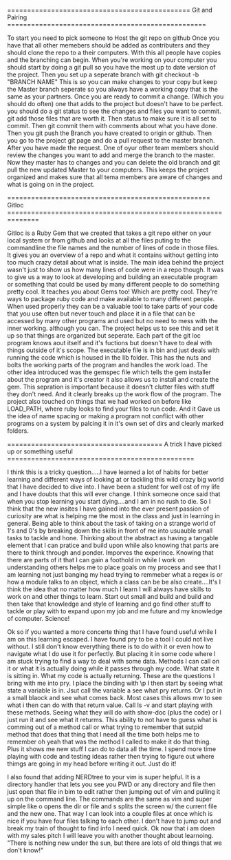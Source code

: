 ============================================== Git and Pairing ==================================================

  To start you need to pick someone to Host the git repo on github
Once you have that all other memebers should be added as contributers and they
should clone the repo to a their computers. With this all people have copies and the branching can begin.
When you're working on your computer you should start by doing a git pull so you have the most up to date
version of the project. Then you set up a seperate branch with git checkout -b "BRANCH NAME" This is so you
can make changes to your copy but keep the Master branch seperate so you always have a working copy that is
the same as your partners. Once you are ready to commit a change. (Which you should do often) one that adds
to the project but doesn't have to be perfect. you should do a git status to see the changes and files you want
to commit. git add those files that are worth it. Then status to make sure it is all set to commit. Then
git commit them with comments about what you have done. Then you git push the Branch you have created to origin
or github. Then you go to the project git page and do a pull request to the master branch. After you have made the
request. One of oyur other team members should review the changes you want to add and merge the branch to the master.
Now they master has to changes and you can delete the old branch and git pull the new updated Master to your computers.
This keeps the project organized and makes sure that all tema members are aware of changes and what is going on in the
project.

=================================================== Gitloc ==============================================================

  Gitloc is a Ruby Gem that we created that takes a git repo either on your local system or from github and looks at all
the files puting to the commandline the file names and the number of lines of code in those files. It gives you an overview
of a repo and what it contains without getting into too much crazy detail about what is inside. The main idea behind the project
wasn't just to show us how many lines of code were in a repo though. It was to give us a way to look at developing and building
an executable program or something that could be used by many different people to do something pretty cool. It teaches you about
Gems too! Which are pretty cool. They're ways to package ruby code and make available to many different people. When used properly
they can be a valuable tool to take parts of your code that you use often but never touch and place it in a file that can be accessed
by many other programs and used but no need to mess with the inner working. although you can. The project helps us to see this and set
it up so that things are organized but seperate. Each part of the git loc program knows aout itself and it's fuctions but doesn't have
to deal with things outside of it's scope. The executable file is in bin and just deals with running the code which is housed in the
lib folder. This has the nuts and bolts the working parts of the program and handles the work load. The other idea introduced was the
gemspec file which tells the gem installer about the program and it's creator it also allows us to install and create the gem. This
sepration is important because it doesn't clutter files with stuff they don't need. And it clearly breaks up the work flow of the
program. The project also touched on things that we had worked on before like LOAD_PATH, where ruby looks to find your files to run
code. And it Gave us the idea of name spacing or making a program not conflict with other programs on a system by palcing it in it's
own set of dirs and clearly marked folders.

======================================= A trick I have picked up or something useful ===============================================

  I think this is a tricky question.....I have learned a lot of habits for better learning and different ways of looking at or tackling
this wild crazy big world that I have decided to dive into. I have been a student for well ost of my life and I have doubts that this will
ever change. I think someone once said that when you stop learning you start dying....and I am in no rush to die. So I think that the new
insites I have gained into the ever present passion of curiosity are what is helping me the most in the class and just in learning in general.
Being able to think about the task of taking on a strange world of 1's and 0's by breaking down the skills in front of me into usuauble small
tasks to tackle and hone. Thinking about the abstract as having a tangable element that I can pratice and build upon while also knowing that
parts are there to think through and ponder. Imporves the experince. Knowing that there are parts of it that I can gain a foothold in while
I work on understanding others helps me to place goals on my process and see that I am learning not just banging my head trying to remmeber
what a regex is or how a module talks to an object, which a class can be be also create....It's I think the idea that no matter how much I learn
I will always have skills to work on and other things to learn. Start out small and build and build and then take that knowledge and style of
learning and go find other stuff to tackle or play with to expand upon my job and me future and my knowledge of computer. Science!

  Ok so if you wanted a more concerte thing that I have found useful while I am on this learning escaped. I have found pry to be a tool I could not
live without. I still don't know everything there is to do with it or even how to navigate what I do use it for perfectly. But placing it in some
code where I am stuck trying to find a way to deal with some data. Methods I can call on it or what it is actually doing while it passes through my
code. What state it is sitting in. What my code is actually returning. These are the questions I bring with me into pry. I place the binding with \p
I then start by seeing what state a variable is in. Jsut call the variable a see what pry returns. Or I put in a small blaock and see what comes back.
Most cases this allows mw to see what i then can do with that return value. Call ls -v and start playing with these methods. Seeing what they will do
with show-doc (plus the code) or I just run it and see what it returms. This ability to not have to guess what is comming out of a method call or what
trying to remember that sutpid method that does that thing that I need all the time both helps me to remember oh yeah that was the method I called to
make it do that thing. Plus it shows me new stuff I can do to data all the time. I spend more time playing with code and testing ideas rather then
trying to figure out where thimgs are going in my head before writing it out. Just do it!

I also found that adding NERDtree to your vim is super helpful. It is a directory handler that lets you see you PWD or any directory and file then just open
that file in bim to edit rather then jumping out of vim and pulling it up on the command line. The commands are the same as vim and super simple like o opens
the dir or file and s splits the screen w/ the current file and the new one. That way I can look into a couple files at once which is nice if you have four files
talking to each other. I don't have to jump out and break my train of thought to find info I need quick. Ok now that i am doen with my sales pitch I will leave you
with another thought about learnoing. "There is nothing new under the sun, but there are lots of old things that we don't know!"
